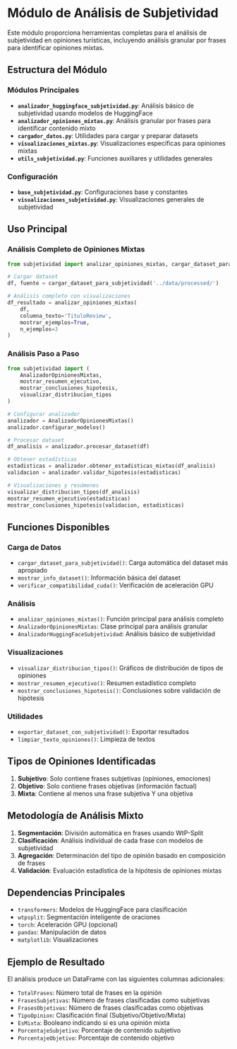 # Módulo de Análisis de Subjetividad

Este módulo proporciona herramientas completas para el análisis de subjetividad en opiniones turísticas, incluyendo análisis granular por frases para identificar opiniones mixtas.

## Estructura del Módulo

### Módulos Principales

- **`analizador_huggingface_subjetividad.py`**: Análisis básico de subjetividad usando modelos de HuggingFace
- **`analizador_opiniones_mixtas.py`**: Análisis granular por frases para identificar contenido mixto
- **`cargador_datos.py`**: Utilidades para cargar y preparar datasets
- **`visualizaciones_mixtas.py`**: Visualizaciones específicas para opiniones mixtas
- **`utils_subjetividad.py`**: Funciones auxiliares y utilidades generales

### Configuración

- **`base_subjetividad.py`**: Configuraciones base y constantes
- **`visualizaciones_subjetividad.py`**: Visualizaciones generales de subjetividad

## Uso Principal

### Análisis Completo de Opiniones Mixtas

```python
from subjetividad import analizar_opiniones_mixtas, cargar_dataset_para_subjetividad

# Cargar dataset
df, fuente = cargar_dataset_para_subjetividad('../data/processed/')

# Análisis completo con visualizaciones
df_resultado = analizar_opiniones_mixtas(
    df,
    columna_texto='TituloReview',
    mostrar_ejemplos=True,
    n_ejemplos=3
)
```

### Análisis Paso a Paso

```python
from subjetividad import (
    AnalizadorOpinionesMixtas,
    mostrar_resumen_ejecutivo,
    mostrar_conclusiones_hipotesis,
    visualizar_distribucion_tipos
)

# Configurar analizador
analizador = AnalizadorOpinionesMixtas()
analizador.configurar_modelos()

# Procesar dataset
df_analisis = analizador.procesar_dataset(df)

# Obtener estadísticas
estadisticas = analizador.obtener_estadisticas_mixtas(df_analisis)
validacion = analizador.validar_hipotesis(estadisticas)

# Visualizaciones y resúmenes
visualizar_distribucion_tipos(df_analisis)
mostrar_resumen_ejecutivo(estadisticas)
mostrar_conclusiones_hipotesis(validacion, estadisticas)
```

## Funciones Disponibles

### Carga de Datos
- `cargar_dataset_para_subjetividad()`: Carga automática del dataset más apropiado
- `mostrar_info_dataset()`: Información básica del dataset
- `verificar_compatibilidad_cuda()`: Verificación de aceleración GPU

### Análisis
- `analizar_opiniones_mixtas()`: Función principal para análisis completo
- `AnalizadorOpinionesMixtas`: Clase principal para análisis granular
- `AnalizadorHuggingFaceSubjetividad`: Análisis básico de subjetividad

### Visualizaciones
- `visualizar_distribucion_tipos()`: Gráficos de distribución de tipos de opiniones
- `mostrar_resumen_ejecutivo()`: Resumen estadístico completo
- `mostrar_conclusiones_hipotesis()`: Conclusiones sobre validación de hipótesis

### Utilidades
- `exportar_dataset_con_subjetividad()`: Exportar resultados
- `limpiar_texto_opiniones()`: Limpieza de textos

## Tipos de Opiniones Identificadas

1. **Subjetivo**: Solo contiene frases subjetivas (opiniones, emociones)
2. **Objetivo**: Solo contiene frases objetivas (información factual)
3. **Mixta**: Contiene al menos una frase subjetiva Y una objetiva

## Metodología de Análisis Mixto

1. **Segmentación**: División automática en frases usando WtP-Split
2. **Clasificación**: Análisis individual de cada frase con modelos de subjetividad
3. **Agregación**: Determinación del tipo de opinión basado en composición de frases
4. **Validación**: Evaluación estadística de la hipótesis de opiniones mixtas

## Dependencias Principales

- `transformers`: Modelos de HuggingFace para clasificación
- `wtpsplit`: Segmentación inteligente de oraciones
- `torch`: Aceleración GPU (opcional)
- `pandas`: Manipulación de datos
- `matplotlib`: Visualizaciones

## Ejemplo de Resultado

El análisis produce un DataFrame con las siguientes columnas adicionales:

- `TotalFrases`: Número total de frases en la opinión
- `FrasesSubjetivas`: Número de frases clasificadas como subjetivas
- `FrasesObjetivas`: Número de frases clasificadas como objetivas
- `TipoOpinion`: Clasificación final (Subjetivo/Objetivo/Mixta)
- `EsMixta`: Booleano indicando si es una opinión mixta
- `PorcentajeSubjetivo`: Porcentaje de contenido subjetivo
- `PorcentajeObjetivo`: Porcentaje de contenido objetivo
